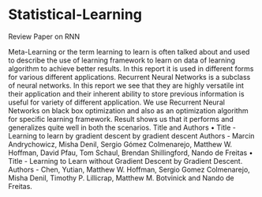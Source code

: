 # Statistical-Learning
Review Paper on RNN


Meta-Learning or the term learning to learn is often talked about and used to describe the use of learning framework to learn on data of learning algorithm to achieve better results. In this report it is used in different forms for various different applications. Recurrent Neural Networks is a subclass of neural networks. In this report we see that they are highly versatile int their application and their inherent ability to store previous information is useful for variety of different application. We use Recurrent Neural Networks on black box optimization and also as an optimization algorithm for specific learning framework. Result shows us that it performs and generalizes quite well in both the scenarios.
Title and Authors
• Title - Learning to learn by gradient descent by gradient descent
Authors - Marcin Andrychowicz, Misha Denil, Sergio Gómez Colmenarejo, Matthew W. Hoffman, David Pfau, Tom Schaul, Brendan Shillingford, Nando de Freitas
• Title - Learning to Learn without Gradient Descent by Gradient Descent.
Authors - Chen, Yutian, Matthew W. Hoffman, Sergio Gomez Colmenarejo, Misha Denil, Timothy P. Lillicrap, Matthew M. Botvinick and Nando de Freitas.
